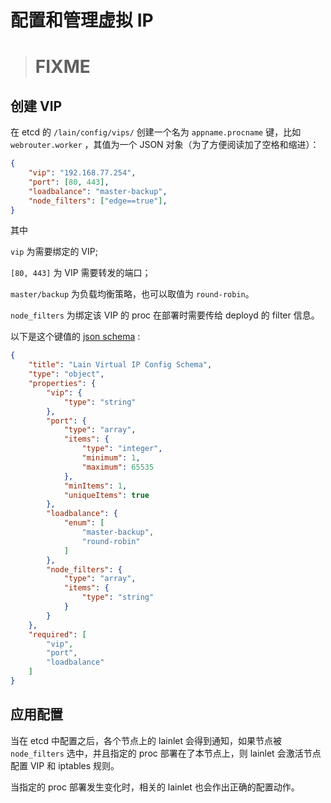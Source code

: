 # 配置和管理虚拟 IP

> # FIXME

## 创建 VIP

在 etcd 的 `/lain/config/vips/` 创建一个名为 `appname.procname` 键，比如 `webrouter.worker` ，其值为一个 JSON 对象（为了方便阅读加了空格和缩进）：

```json
{
    "vip": "192.168.77.254",
    "port": [80, 443],
    "loadbalance": "master-backup",
    "node_filters": ["edge==true"],
}
```

其中

`vip` 为需要绑定的 VIP;

`[80, 443]` 为 VIP 需要转发的端口；

`master/backup` 为负载均衡策略，也可以取值为 `round-robin`。

`node_filters` 为绑定该 VIP 的 proc 在部署时需要传给 deployd 的 filter 信息。

以下是这个键值的 [json schema](http://json-schema.org) :

```json
{
    "title": "Lain Virtual IP Config Schema",
    "type": "object",
    "properties": {
        "vip": {
            "type": "string"
        },
        "port": {
            "type": "array",
            "items": {
                "type": "integer",
                "minimum": 1,
                "maximum": 65535
            },
            "minItems": 1,
            "uniqueItems": true
        },
        "loadbalance": {
            "enum": [
                "master-backup",
                "round-robin"
            ]
        },
        "node_filters": {
            "type": "array",
            "items": {
                "type": "string"
            }
        }
    },
    "required": [
        "vip",
        "port",
        "loadbalance"
    ]
}
```

## 应用配置

当在 etcd 中配置之后，各个节点上的 lainlet 会得到通知，如果节点被 `node_filters` 选中，并且指定的 proc 部署在了本节点上，则 lainlet 会激活节点配置 VIP 和 iptables 规则。

当指定的 proc 部署发生变化时，相关的 lainlet 也会作出正确的配置动作。
